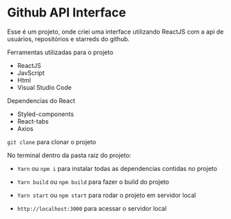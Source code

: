 # Github API Interface

Esse é um projeto, onde criei uma interface utilizando ReactJS com a api de usuários, repositórios e starreds do github.

Ferramentas utilizadas para o projeto
- ReactJS
- JavScript
- Html
- Visual Studio Code

Dependencias do React
- Styled-components
- React-tabs
- Axios

<Code>git clone</Code> para clonar o projeto

No terminal dentro da pasta raiz do projeto:
- <Code>Yarn</Code> ou <Code>npm i</Code>
para instalar todas as dependencias contidas no projeto

- <Code>Yarn build</Code> ou <Code>npm build</Code>
para fazer o build do projeto

- <Code>Yarn start</Code> ou <Code>npm start</Code>
para rodar o projeto em servidor local

- <Code>http://localhost:3000</Code>
para acessar o servidor local
